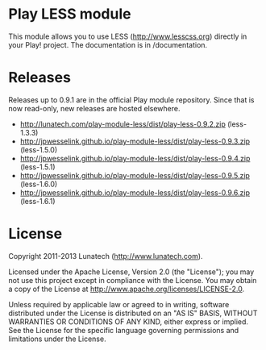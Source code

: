 Play LESS module
================

This module allows you to use LESS (http://www.lesscss.org) directly in your Play! project. The documentation is in /documentation.


Releases
========

Releases up to 0.9.1 are in the official Play module repository. Since that is now read-only, new releases are hosted elsewhere.

* http://lunatech.com/play-module-less/dist/play-less-0.9.2.zip (less-1.3.3)
* http://jpwesselink.github.io/play-module-less/dist/play-less-0.9.3.zip (less-1.5.0)
* http://jpwesselink.github.io/play-module-less/dist/play-less-0.9.4.zip (less-1.5.1)
* http://jpwesselink.github.io/play-module-less/dist/play-less-0.9.5.zip (less-1.6.0)
* http://jpwesselink.github.io/play-module-less/dist/play-less-0.9.6.zip (less-1.6.1)


License
=======

Copyright 2011-2013 Lunatech (http://www.lunatech.com).

Licensed under the Apache License, Version 2.0 (the "License"); you may not use this project except in compliance with the License. You may obtain a copy of the License at http://www.apache.org/licenses/LICENSE-2.0.

Unless required by applicable law or agreed to in writing, software distributed under the License is distributed on an "AS IS" BASIS, WITHOUT WARRANTIES OR CONDITIONS OF ANY KIND, either express or implied. See the License for the specific language governing permissions and limitations under the License.
 
